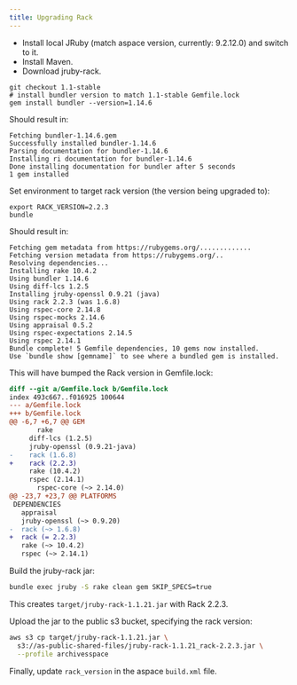 ```yaml
---
title: Upgrading Rack
---
```


- Install local JRuby (match aspace version, currently: 9.2.12.0) and switch to it.
- Install Maven.
- Download jruby-rack.

```shell
git checkout 1.1-stable
# install bundler version to match 1.1-stable Gemfile.lock
gem install bundler --version=1.14.6
```

Should result in:

```
Fetching bundler-1.14.6.gem
Successfully installed bundler-1.14.6
Parsing documentation for bundler-1.14.6
Installing ri documentation for bundler-1.14.6
Done installing documentation for bundler after 5 seconds
1 gem installed
```

Set environment to target rack version (the version being upgraded to):

```shell
export RACK_VERSION=2.2.3
bundle
```

Should result in:

```
Fetching gem metadata from https://rubygems.org/.............
Fetching version metadata from https://rubygems.org/..
Resolving dependencies...
Installing rake 10.4.2
Using bundler 1.14.6
Using diff-lcs 1.2.5
Installing jruby-openssl 0.9.21 (java)
Using rack 2.2.3 (was 1.6.8)
Using rspec-core 2.14.8
Using rspec-mocks 2.14.6
Using appraisal 0.5.2
Using rspec-expectations 2.14.5
Using rspec 2.14.1
Bundle complete! 5 Gemfile dependencies, 10 gems now installed.
Use `bundle show [gemname]` to see where a bundled gem is installed.
```

This will have bumped the Rack version in Gemfile.lock:

```diff
diff --git a/Gemfile.lock b/Gemfile.lock
index 493c667..f016925 100644
--- a/Gemfile.lock
+++ b/Gemfile.lock
@@ -6,7 +6,7 @@ GEM
       rake
     diff-lcs (1.2.5)
     jruby-openssl (0.9.21-java)
-    rack (1.6.8)
+    rack (2.2.3)
     rake (10.4.2)
     rspec (2.14.1)
       rspec-core (~> 2.14.0)
@@ -23,7 +23,7 @@ PLATFORMS
 DEPENDENCIES
   appraisal
   jruby-openssl (~> 0.9.20)
-  rack (~> 1.6.8)
+  rack (= 2.2.3)
   rake (~> 10.4.2)
   rspec (~> 2.14.1)
```

Build the jruby-rack jar:

```bash
bundle exec jruby -S rake clean gem SKIP_SPECS=true
```

This creates `target/jruby-rack-1.1.21.jar` with Rack 2.2.3.

Upload the jar to the public s3 bucket, specifying the rack version:

```bash
aws s3 cp target/jruby-rack-1.1.21.jar \
  s3://as-public-shared-files/jruby-rack-1.1.21_rack-2.2.3.jar \
  --profile archivesspace
```

Finally, update `rack_version` in the aspace `build.xml` file.
